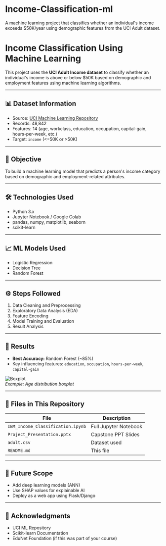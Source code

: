 # Income-Classification-ml
A machine learning project that classifies whether an individual's income exceeds $50K/year using demographic features from the UCI Adult dataset.


# Income Classification Using Machine Learning

This project uses the **UCI Adult Income dataset** to classify whether an individual's income is above or below $50K based on demographic and employment features using machine learning algorithms.

---

## 📊 Dataset Information

- Source: [UCI Machine Learning Repository](https://archive.ics.uci.edu/ml/datasets/adult)
- Records: 48,842
- Features: 14 (age, workclass, education, occupation, capital-gain, hours-per-week, etc.)
- Target: `income` (<=50K or >50K)

---

## 🧠 Objective

To build a machine learning model that predicts a person's income category based on demographic and employment-related attributes.

---

## 🛠️ Technologies Used

- Python 3.x
- Jupyter Notebook / Google Colab
- pandas, numpy, matplotlib, seaborn
- scikit-learn

---

## 📈 ML Models Used

- Logistic Regression
- Decision Tree
- Random Forest

---

## ⚙️ Steps Followed

1. Data Cleaning and Preprocessing
2. Exploratory Data Analysis (EDA)
3. Feature Encoding
4. Model Training and Evaluation
5. Result Analysis

---

## 🏁 Results

- **Best Accuracy:** Random Forest (~85%)
- Key influencing features: `education`, `occupation`, `hours-per-week`, `capital-gain`

![Boxplot](images/boxplot_age.png)  
*Example: Age distribution boxplot*

---

## 📁 Files in This Repository

| File | Description |
|------|-------------|
| `IBM_Income_Classification.ipynb` | Full Jupyter Notebook |
| `Project_Presentation.pptx` | Capstone PPT Slides |
| `adult.csv` | Dataset used |
| `README.md` | This file |

---

## 📌 Future Scope

- Add deep learning models (ANN)
- Use SHAP values for explainable AI
- Deploy as a web app using Flask/Django

---

## 🙏 Acknowledgments

- UCI ML Repository
- Scikit-learn Documentation
- EduNet Foundation (if this was part of your course)


